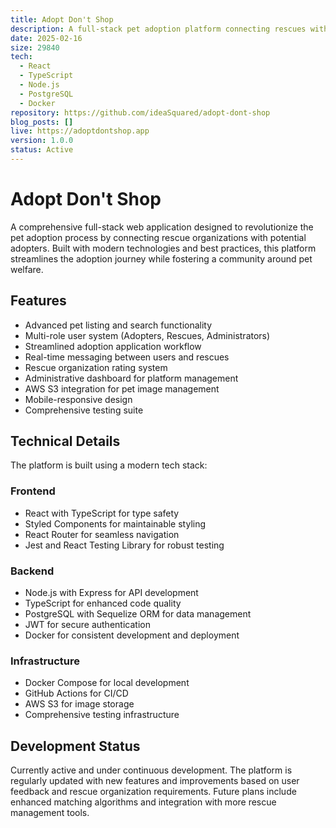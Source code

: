 ```yaml
---
title: Adopt Don't Shop
description: A full-stack pet adoption platform connecting rescues with potential adopters
date: 2025-02-16
size: 29840
tech:
  - React
  - TypeScript
  - Node.js
  - PostgreSQL
  - Docker
repository: https://github.com/ideaSquared/adopt-dont-shop
blog_posts: []
live: https://adoptdontshop.app
version: 1.0.0
status: Active
---
```


# Adopt Don't Shop

A comprehensive full-stack web application designed to revolutionize the pet adoption process by connecting rescue organizations with potential adopters. Built with modern technologies and best practices, this platform streamlines the adoption journey while fostering a community around pet welfare.

## Features

- Advanced pet listing and search functionality
- Multi-role user system (Adopters, Rescues, Administrators)
- Streamlined adoption application workflow
- Real-time messaging between users and rescues
- Rescue organization rating system
- Administrative dashboard for platform management
- AWS S3 integration for pet image management
- Mobile-responsive design
- Comprehensive testing suite

## Technical Details

The platform is built using a modern tech stack:

### Frontend

- React with TypeScript for type safety
- Styled Components for maintainable styling
- React Router for seamless navigation
- Jest and React Testing Library for robust testing

### Backend

- Node.js with Express for API development
- TypeScript for enhanced code quality
- PostgreSQL with Sequelize ORM for data management
- JWT for secure authentication
- Docker for consistent development and deployment

### Infrastructure

- Docker Compose for local development
- GitHub Actions for CI/CD
- AWS S3 for image storage
- Comprehensive testing infrastructure

## Development Status

Currently active and under continuous development. The platform is regularly updated with new features and improvements based on user feedback and rescue organization requirements. Future plans include enhanced matching algorithms and integration with more rescue management tools.
